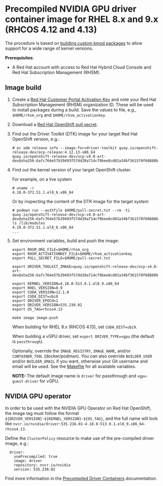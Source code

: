 # Precompiled NVIDIA GPU driver container image for RHEL 8.x and 9.x (RHCOS 4.12 and 4.13)

The procedure is based on [building custom kmod packages](https://github.com/NVIDIA/yum-packaging-precompiled-kmod) to allow support for a wide range of kernel versions.

**Prerequisites**:

* A Red Hat account with access to Red Hat Hybrid Cloud Console and Red Hat Subscription Management (RHSM).

## Image build

1. Create a [Red Hat Customer Portal Activation Key](https://access.redhat.com/articles/1378093) and note your Red Hat Subscription Management (RHSM) organization ID. These will be used to install packages during a build. Save the values to file, e.g., `$HOME/rhsm_org` and `$HOME/rhsm_activationkey`.

2. Download a [Red Hat OpenShift pull secret](https://access.redhat.com/documentation/en-us/openshift_cluster_manager/2023/html/managing_clusters/assembly-managing-clusters#downloading_and_updating_pull_secrets).

3. Find out the Driver Toolkit (DTK) image for your target Red Hat OpenShift version, e.g.:

    ```
    # oc adm release info --image-for=driver-toolkit quay.io/openshift-release-dev/ocp-release:4.12.13-x86_64
    quay.io/openshift-release-dev/ocp-v4.0-art-dev@sha256:6afc764e57b39493f57dd20a714cf9bee8cd02a34bf361570f68888b4af753ad
    ```

4. Find out the kernel version of your target OpenShift cluster.

    For example, on a live system

    ```
    # uname -r
    4.18.0-372.51.1.el8_6.x86_64
    ```

    Or by inspecting the content of the DTK image for the target system

    ```
    # podman run --authfile $HOME/pull-secret.txt --rm -ti quay.io/openshift-release-dev/ocp-v4.0-art-dev@sha256:6afc764e57b39493f57dd20a714cf9bee8cd02a34bf361570f68888b4af753ad ls /lib/modules
    4.18.0-372.51.1.el8_6.x86_64
    ...
    ```

5. Set environment variables, build and push the image:

    ```
    export RHSM_ORG_FILE=$HOME/rhsm_org
    export RHSM_ACTIVATIONKEY_FILE=$HOME/rhsm_activationkey
    export PULL_SECRET_FILE=$HOME/pull-secret.txt

    export DRIVER_TOOLKIT_IMAGE=quay.io/openshift-release-dev/ocp-v4.0-art-dev@sha256:6afc764e57b39493f57dd20a714cf9bee8cd02a34bf361570f68888b4af753ad

    export KERNEL_VERSION=4.18.0-513.9.1.el8_9.x86_64
    export RHEL_VERSION=8.9
    export CUDA_VERSION=12.1.0
    export CUDA_DIST=ubi8
    export DRIVER_EPOCH=1
    export DRIVER_VERSION=535.230.02
    export OS_TAG=rhcos4.13

    make image image-push
    ```

    When building for RHEL 9.x (RHCOS 4.13), set `CUDA_DIST=ubi9`.

    When building a vGPU driver, set `export DRIVER_TYPE=vgpu` (the default is `passthrough`).

    Optionally, override the `IMAGE_REGISTRY`, `IMAGE_NAME`, and/or `CONTAINER_TOOL` (docker/podman). You can also override `BUILDER_USER` and/or `BUILDER_EMAIL` if you want, otherwise your Git username and email will be used. See the [Makefile](Makefile) for all available variables.

    **NOTE:** The default image name is `driver` for passthrough and `vgpu-guest-driver` for vGPU.

## NVIDIA GPU operator

In order to be used with the NVIDIA GPU Operator on Red Hat OpenShift, the image tag must follow the format `${DRIVER_VERSION}-${KERNEL_VERSION}-${OS_TAG}`, and the full name will look like `nvcr.io/nvidia/driver:535.216.01-4.18.0-513.9.1.el8_9.x86_64-rhcos4.13`.


Define the `ClusterPolicy` resource to make use of the pre-compiled driver image, e.g.:

```
  driver:
    usePrecompiled: true
    image: driver
    repository: nvcr.io/nvidia
    version: 535.230.02
```

Find more information in the [Precompiled Driver Containers](https://docs.nvidia.com/datacenter/cloud-native/gpu-operator/latest/precompiled-drivers.html) documentation.
